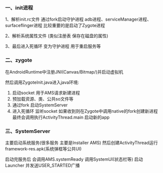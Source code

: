 ### 一、init进程
1、解析init.rc文件
通过fork启动守护进程 adb进程、serviceManager进程、surfaceflinger进程 比较重要的是启动了Zygote进程

2、解析系统属性文件 (类似注册表 保存在磁盘的属性)

3、最后进入死循环 变为守护进程 用于重启服务等

### 二、zygote
在AndroidRuntime中注册JNI(Canvas/Bitmap/)并启动虚拟机

然后调用ZygoteInit.java进入java环境:
1. 启动socket 用于AMS请求新建进程
2. 预加载资源、类、公共so文件等
3. 通过fork 启动SystemServer
4. 进入死循环 监听socket 如果收到则在Zygote中调用native的fork创建新进程 最终会调用执行ActivityThread.main 启动新的app

### 三、SystemServer
主要启动系统服务(很多服务 主要是Installer  AMS)
然后创建ActivityThread运行framework-res.apk(系统弹框等公共UI)

启动完服务后 会调用AMS.systemReady 调用SystemUI(状态栏等) 启动Launcher 并发送USER_STARTED广播

